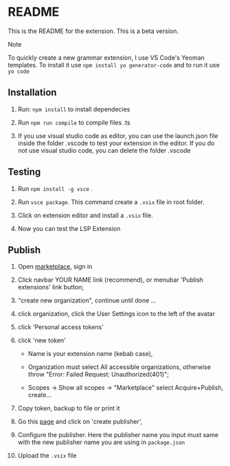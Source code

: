 # README

This is the README for the extension. This is a beta version. 

> [!NOTE]
> To quickly create a new grammar extension, I use VS Code's Yeoman templates. To install it use `npm install yo generator-code` and to run it use `yo code`


## Installation


1. Run: `npm install` to install dependecies  

2. Run `npm run compile` to compile files .ts 

3. If you use visual studio code as editor, you can use the launch.json file inside the folder .vscode to test your extension in the editor. If you do not use visual studio code, you can delete the folder .vscode


## Testing 


1. Run `npm install -g vsce` .

2. Run `vsce package`. This command create a `.vsix` file in root folder.

3. Click on extension editor and install a `.vsix` file.

4. Now you can test the LSP Extension


## Publish


1. Open [marketplace](https://marketplace.visualstudio.com/VSCode), sign in

2. Click navbar YOUR NAME link (recommend), or menubar 'Publish extensions' link button;

3. "create new organization", continue until done ...

4. click organization, click the User Settings icon to the left of the avatar

5. click 'Personal access tokens'

6. click 'new token' 

    - Name is your extension name (kebab case),

    - Organization must select All accessible organizations, otherwise throw "Error: Failed Request: Unauthorized(401)";

    - Scopes → Show all scopes → "Marketplace" select Acquire+Publish, create... 

7. Copy token, backup to file or print it 

8. Go this [page](https://marketplace.visualstudio.com/manage) and click on 'create publisher', 

9. Configure the publisher. Here the publisher name you input must same with the new publisher name you are using in `package.json` 

10. Upload the `.vsix` file 
